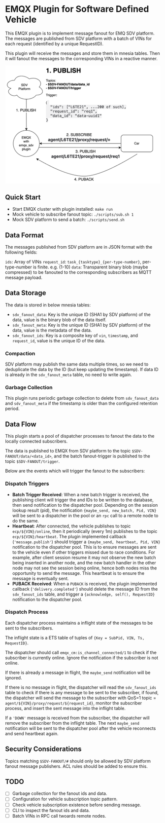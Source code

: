# EMQX Plugin for Software Defined Vehicle

This EMQX plugin is to implement message fanout for EMQ SDV platform.
The messages are published from SDV platform with a batch of VINs for each request (identified by a unique RequestID).

This plugin will receive the messages and store them in mnesia tables.
Then it will fanout the messages to the corresponding VINs in a reactive manner.

<img src="overview.png" alt="Overview" width="600">

## Quick Start

- Start EMQX cluster with plugin installed: `make run`
- Mock vehicle to subscribe fanout topic: `./scripts/sub.sh 1`
- Mock SDV platform to send a batch: `./scripts/send.sh`

## Data Format

The messages published from SDV platform are in JSON format with the following fields:

`ids`: Array of VINs
`request_id`: `task_{tasktype}_{per-type-number}`, per-type-number is finite. e.g. (1-10)
`data`: Transparent binary blob (maybe compressed) to be fanouted to the corresponding subscribers as MQTT message payload.

## Data Storage

The data is stored in below mnesia tables:

- `sdv_fanout_data`: Key is the unique ID (SHA1 by SDV platform) of the data, value is the binary blob of the data itself.
- `sdv_fanout_meta`: Key is the unique ID (SHA1 by SDV platform) of the data, value is the metadata of the data.
- `sdv_fanout_ids`: Key is a composite key of `vin`, `timestamp`, and `request_id`, value is the unique ID of the data.

### Compaction

SDV platform may publish the same data multiple times, so we need to deduplicate the data by the ID (but keep updating the timestamp).
If data ID is already in the `sdv_fanout_meta` table, no need to write again.

### Garbage Collection

This plugin runs periodic garbage collection to delete from `sdv_fanout_data` and `sdv_fanout_meta` if the timestamp is older than the configured retention period.

## Data Flow

This plugin starts a pool of dispatcher processes to fanout the data to the locally connected subscribers.

The data is published to EMQX from SDV platform to the topic `$SDV-FANOUT/data/<data_id>`, and the batch fanout-trigger is published to the topic `$SDV-FANOUT/trigger`.

Below are the events which will trigger the fanout to the subscribers:

### Dispatch Triggers

- **Batch Trigger Received**:
  When a new batch trigger is received, the publishing client will trigger the and IDs to be written to the database, then send notification to the dispatcher pool. Depending on the session lookup result (pid), the notification `{maybe_send, new_batch, Pid, VIN}` will be sent to a dispatcher in the pool or an `rpc` call to a remote node to do the same.
- **Heartbeat**:
  After connected, the vehicle publishes to topic `ecp/${VIN}/online`, then it periodically (every 1m) publishes to the topic `ecp/${VIN}/heartbeat`. The plugin implemented callback (`'message.publish'`) should trigger a `{maybe_send, heartbeat, Pid, VIN}` notification to the dispatcher pool. This is to ensure messages are sent to the vehicle even if other triggers missed due to race conditions. For example, after client session resume it may not observe the new batch being inserted in another node, and the new batch handler in the other node may not see the session being online, hence both nodes miss the opportunity to send the message. This heartbeat is to ensure the message is eventually sent.
- **PUBACK Received**:
  When a `PUBACK` is received, the plugin implemented callback (`'delivery.completed'`) should delete the message ID from the `sdv_fanout_ids` table, and trigger a `{acknowledge, self(), RequestID}` notification to the dispatcher pool.

### Dispatch Process

Each dispatcher process maintains a inflight state of the messages to be sent to the subscribers.

The inflight state is a ETS table of tuples of `{Key = SubPid, VIN, Ts, RequestID}`.

The dispatcher should call `emqx_cm:is_channel_connected/1` to check if the subscriber is currently online. Ignore the notification if the subscriber is not online.

If there is already a message in flight, the `maybe_send` notification will be ignored.

If there is no message in flight, the dispatcher will read the `sdv_fanout_ids` table to check if there is any message to be sent to the subscriber, if found, the dispatcher will send the message to the subscriber with QoS=1 topic = `agent/${VIN}/proxy/request/${request_id}`, monitor the subscriber process, and insert the sent message into the inflight table.

If a `'DOWN'` message is received from the subscriber, the dispatcher will remove the subscriber from the inflight table. The next `maybe_send` notification will be sent to the dispatcher pool after the vehicle reconnects and send heartbeat again.

## Security Considerations

Topics matching `$SDV-FANOUT/#` should only be allowed by SDV platform fanout message publishers. ACL rules should be added to ensure this.

## TODO

- [ ] Garbage collection for the fanout ids and data.
- [ ] Configuration for vehicle subscription topic pattern.
- [ ] Check vehicle subscription existence before sending message.
- [ ] CLI to inspect the fanout ids and data.
- [ ] Batch VINs in RPC call twoards remote nodes.
